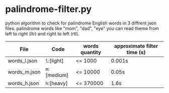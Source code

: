 # palindrome-filter.py
python algorithm to check for palindrome English words in 3 diffrent json files.
palindrome words like "mom", "dad", "eye" you can read theme from left to right (ltr) and right to left (rtl).

File         | Code         | words quantity | approximate filter time (s)
------------ | ------------ | -------------- | ----------------------------
words_l.json | `l`:[light]  |    <= 1000     |            0.001s
words_m.json | `m`:[medium] |    <= 10000    |            0.05s
words_h.json | `h`:[heavy]  |    <= 370000   |            1.6s
